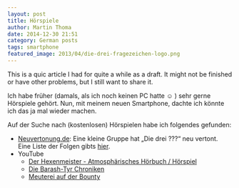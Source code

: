 ```yaml
---
layout: post
title: Hörspiele
author: Martin Thoma
date: 2014-12-30 21:51
category: German posts
tags: smartphone
featured_image: 2013/04/die-drei-fragezeichen-logo.png
---
```


<div class="info">This is a quic article I had for quite a while as a draft. It
might not be finished or have other problems, but I still want to share
it.</div>

Ich habe früher (damals, als ich noch keinen PC hatte ☺ ) sehr gerne
Hörspiele gehört. Nun, mit meinem neuen Smartphone, dachte ich könnte ich das
ja mal wieder machen.

Auf der Suche nach (kostenlosen) Hörspielen habe ich folgendes gefunden:

<ul>
  <li><a href="http://neuvertonung.de/">Neuvertonung.de</a>: Eine kleine Gruppe hat „Die drei ???“ neu vertont. Eine Liste der Folgen gibts <a href="http://fragezeichen.neuvertonung.de/folgen.php?Details=on">hier</a>.</li>
  <li>YouTube
    <ul>
        <li><a href="https://www.youtube.com/watch?v=3JrW71xO58g&index=13&list=WL">Der Hexenmeister - Atmosphärisches Hörbuch / Hörspiel</a></li>
        <li><a href="https://www.youtube.com/watch?v=5EJ3y13qOV8&index=17&list=WL">Die Barash-Tyr Chroniken</a></li>
        <li><a href="https://www.youtube.com/watch?v=B0gdM_gYBNo&list=WL&index=25">Meuterei auf der Bounty</a></li>
    </ul>
  </li>
</ul>
